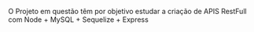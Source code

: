 O Projeto em questão têm por objetivo estudar a criação de APIS RestFull com Node + MySQL + Sequelize + Express